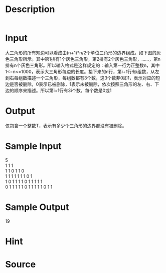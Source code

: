 
# Description

<div class="content"><p><img border="0" alt="" src="source/bzoj/1201/img/aHR0cHM6Ly9seWRzeS5jb20vSnVkZ2VPbmxpbmUvaW1hZ2VzLzEyMDFfMS5qcGc=.jpg"/></p></div>

# Input

<div class="content"><p>大三角形的所有短边可以看成由(n+1)*n/2个单位三角形的边界组成。如下图的灰色三角形所示。其中第1排有1个灰色三角形，第2排有2个灰色三角形，……，第n排有n个灰色三角形。所以输入格式是这样规定的：输入第一行为正整数n，其中1&lt;=n&lt;=1000，表示大三角形每边的长度。接下来的n行，第i+1行有i组数，从左到右每组数描述一个三角形，每组数都有3个数，这3个数非0即1，表示对应的短边是否被删除，0表示已被删除，1表示未被删除，依次按照三角形的左、右、下边的顺序来描述。所以第i+1行有3i个数，每个数是0或1 <img border="0" alt="" src="source/bzoj/1201/img/aHR0cHM6Ly9seWRzeS5jb20vSnVkZ2VPbmxpbmUvaW1hZ2VzLzEyMDFfMi5qcGc=.jpg"/></p></div>

# Output

<div class="content"><p>仅包含一个整数T，表示有多少个三角形的边界都没有被删除。</p></div>

# Sample Input

<div class="content"><span class="sampledata">5                                       <br/>
1 1 1<br/>
1 1 0 1 1 0<br/>
1 1 1 1 1 1 1 0 1<br/>
1 0 1 1 1 1 0 1 1 1 1 1<br/>
0 1 1 1 1 1 0 1 1 1 1 1 0 1 1<br/>
</span></div>

# Sample Output

<div class="content"><span class="sampledata"> 19<br/>
</span></div>

# Hint

<div class="content"><p></p></div>

# Source

<div class="content"><p><a href="problemset.php?search="></a></p></div>

